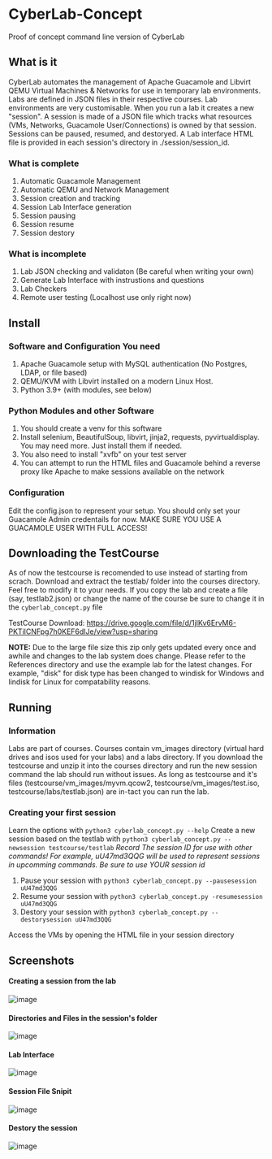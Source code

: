 # CyberLab-Concept
Proof of concept command line version of CyberLab

## What is it
CyberLab automates the management of Apache Guacamole and Libvirt QEMU Virtual Machines & Networks for use in temporary lab environments. Labs are defined in JSON files in their respective courses. Lab environments are very customisable. When you run a lab it creates a new "session". A session is made of a JSON file which tracks what resources (VMs, Networks, Guacamole User/Connections) is owned by that session. Sessions can be paused, resumed, and destoryed. A Lab interface HTML file is provided in each session's directory in ./session/session_id.   

### What is complete
1. Automatic Guacamole Management
2. Automatic QEMU and Network Management
3. Session creation and tracking
4. Session Lab Interface generation
5. Session pausing
6. Session resume
7. Session destory

### What is incomplete
1. Lab JSON checking and validaton (Be careful when writing your own)
2. Generate Lab Interface with instrustions and questions
3. Lab Checkers
4. Remote user testing (Localhost use only right now)

## Install

### Software and Configuration You need
1. Apache Guacamole setup with MySQL authentication (No Postgres, LDAP, or file based)
2. QEMU/KVM with Libvirt installed on a modern Linux Host. 
3. Python 3.9+ (with modules, see below)

### Python Modules and other Software
1. You should create a venv for this software
2. Install selenium, BeautifulSoup, libvirt, jinja2, requests, pyvirtualdisplay. You may need more. Just install them if needed.
3. You also need to install "xvfb" on your test server
4. You can attempt to run the HTML files and Guacamole behind a reverse proxy like Apache to make sessions available on the network

### Configuration
Edit the config.json to represent your setup. You should only set your Guacamole Admin credentails for now. MAKE SURE YOU USE A GUACAMOLE USER WITH FULL ACCESS! 

## Downloading the TestCourse
As of now the testcourse is recomended to use instead of starting from scrach. Download and extract the testlab/ folder into the courses directory. Feel free to modify it to your needs. If you copy the lab and create a file (say, testlab2.json) or change the name of the course be sure to change it in the `cyberlab_concept.py` file

TestCourse Download: https://drive.google.com/file/d/1jIKv6ErvM6-PKTilCNFpg7h0KEF6dIJe/view?usp=sharing

**NOTE:** Due to the large file size this zip only gets updated every once and awhile and changes to the lab system does change. Please refer to the References directory and use the example lab for the latest changes. For example, "disk" for disk type has been changed to windisk for Windows and lindisk for Linux for compatability reasons. 

## Running
### Information
Labs are part of courses. Courses contain vm_images directory (virtual hard drives and isos used for your labs) and a labs directory. If you download the testcourse and unzip it into the courses directory and run the new session command the lab should run without issues. As long as testcourse and it's files (testcourse/vm_images/myvm.qcow2, testcourse/vm_images/test.iso, testcourse/labs/testlab.json) are in-tact you can run the lab.

### Creating your first session
Learn the options with `python3 cyberlab_concept.py --help`
Create a new session based on the testlab with `python3 cyberlab_concept.py --newsession testcourse/testlab`
*Record The session ID for use with other commands! For example, uU47md3QQG will be used to represent sessions in upcomming commands. Be sure to use YOUR session id*


1. Pause your session with `python3 cyberlab_concept.py --pausesession uU47md3QQG`
2. Resume your session with `python3 cyberlab_concept.py -resumesession uU47md3QQG`
3. Destory your session with `python3 cyberlab_concept.py --destorysession uU47md3QQG`

Access the VMs by opening the HTML file in your session directory

## Screenshots

#### Creating a session from the lab
![image](https://github.com/andrewfer000/CyberLab-Concept/assets/9620913/7c2b3fc9-ea33-4779-99d5-25c05dc609b4)

#### Directories and Files in the session's folder
![image](https://github.com/andrewfer000/CyberLab-Concept/assets/9620913/353b2f65-18d6-4871-85f0-4695053064ce)

#### Lab Interface
![image](https://github.com/andrewfer000/CyberLab-Concept/assets/9620913/82f633e6-a909-47e3-86cd-848fdae7725a)

#### Session File Snipit
![image](https://github.com/andrewfer000/CyberLab-Concept/assets/9620913/a2afb779-db58-4262-a2b0-bdf171891255)

#### Destory the session
![image](https://github.com/andrewfer000/CyberLab-Concept/assets/9620913/2dec8b5f-995c-474a-b507-ddf138914a00)

